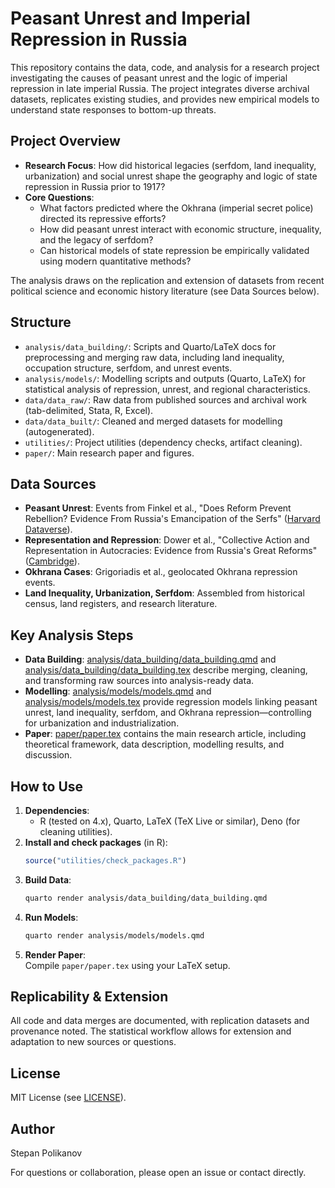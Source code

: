 # Peasant Unrest and Imperial Repression in Russia

This repository contains the data, code, and analysis for a research project investigating the causes of peasant unrest and the logic of imperial repression in late imperial Russia. The project integrates diverse archival datasets, replicates existing studies, and provides new empirical models to understand state responses to bottom-up threats.

## Project Overview

- **Research Focus**: How did historical legacies (serfdom, land inequality, urbanization) and social unrest shape the geography and logic of state repression in Russia prior to 1917?  
- **Core Questions**:  
  - What factors predicted where the Okhrana (imperial secret police) directed its repressive efforts?  
  - How did peasant unrest interact with economic structure, inequality, and the legacy of serfdom?
  - Can historical models of state repression be empirically validated using modern quantitative methods?

The analysis draws on the replication and extension of datasets from recent political science and economic history literature (see Data Sources below).

## Structure

- `analysis/data_building/`: Scripts and Quarto/LaTeX docs for preprocessing and merging raw data, including land inequality, occupation structure, serfdom, and unrest events.
- `analysis/models/`: Modelling scripts and outputs (Quarto, LaTeX) for statistical analysis of repression, unrest, and regional characteristics.
- `data/data_raw/`: Raw data from published sources and archival work (tab-delimited, Stata, R, Excel).
- `data/data_built/`: Cleaned and merged datasets for modelling (autogenerated).
- `utilities/`: Project utilities (dependency checks, artifact cleaning).
- `paper/`: Main research paper and figures.

## Data Sources

- **Peasant Unrest**: Events from Finkel et al., "Does Reform Prevent Rebellion? Evidence From Russia's Emancipation of the Serfs" ([Harvard Dataverse](https://doi.org/10.7910/DVN/29018)).
- **Representation and Repression**: Dower et al., "Collective Action and Representation in Autocracies: Evidence from Russia's Great Reforms" ([Cambridge](https://doi.org/10.1017/S0003055417000454)).
- **Okhrana Cases**: Grigoriadis et al., geolocated Okhrana repression events.
- **Land Inequality, Urbanization, Serfdom**: Assembled from historical census, land registers, and research literature.

## Key Analysis Steps

- **Data Building**: [analysis/data_building/data_building.qmd](analysis/data_building/data_building.qmd) and [analysis/data_building/data_building.tex](analysis/data_building/data_building.tex) describe merging, cleaning, and transforming raw sources into analysis-ready data.
- **Modelling**: [analysis/models/models.qmd](analysis/models/models.qmd) and [analysis/models/models.tex](analysis/models/models.tex) provide regression models linking peasant unrest, land inequality, serfdom, and Okhrana repression—controlling for urbanization and industrialization.
- **Paper**: [paper/paper.tex](paper/paper.tex) contains the main research article, including theoretical framework, data description, modelling results, and discussion.

## How to Use

1. **Dependencies**:  
   - R (tested on 4.x), Quarto, LaTeX (TeX Live or similar), Deno (for cleaning utilities).
2. **Install and check packages** (in R):  
   ```r
   source("utilities/check_packages.R")
   ```
3. **Build Data**:  
   ```bash
   quarto render analysis/data_building/data_building.qmd
   ```
4. **Run Models**:  
   ```bash
   quarto render analysis/models/models.qmd
   ```
5. **Render Paper**:  
   Compile `paper/paper.tex` using your LaTeX setup.

## Replicability & Extension

All code and data merges are documented, with replication datasets and provenance noted. The statistical workflow allows for extension and adaptation to new sources or questions.

## License

MIT License (see [LICENSE](./LICENSE)).

## Author

Stepan Polikanov

For questions or collaboration, please open an issue or contact directly.
